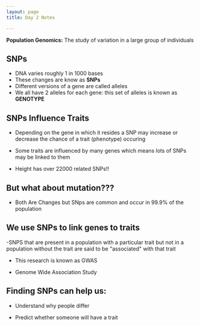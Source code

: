 ```yaml
---
layout: page
title: Day 2 Notes

---
```



**Population Genomics:** The study of variation in a large group of individuals


## SNPs

- DNA varies roughly 1 in 1000 bases
- These changes are know as **SNPs**
- Different versions of a gene are called alleles
- We all have 2 alleles for each gene: this set of alleles is known as **GENOTYPE**

## SNPs Influence Traits

- Depending on the gene in which it resides a SNP may increase or decrease the chance of a trait (phenotype) occuring

- Some traits are influenced by many genes which means lots of SNPs may be linked to them
- Height has over 22000 related SNPs!! 


## But what about mutation???

- Both Are Changes but SNps are common and occur in 99.9% of the population​

## We use SNPs to link genes to traits
-SNPS that are present in a population with a particular trait but not in a population without the trait are said to be "associated" with that trait

- This research is known as GWAS

- Genome Wide Association Study

## Finding SNPs can help us:
- Understand why people differ

- Predict whether someone will have a trait

